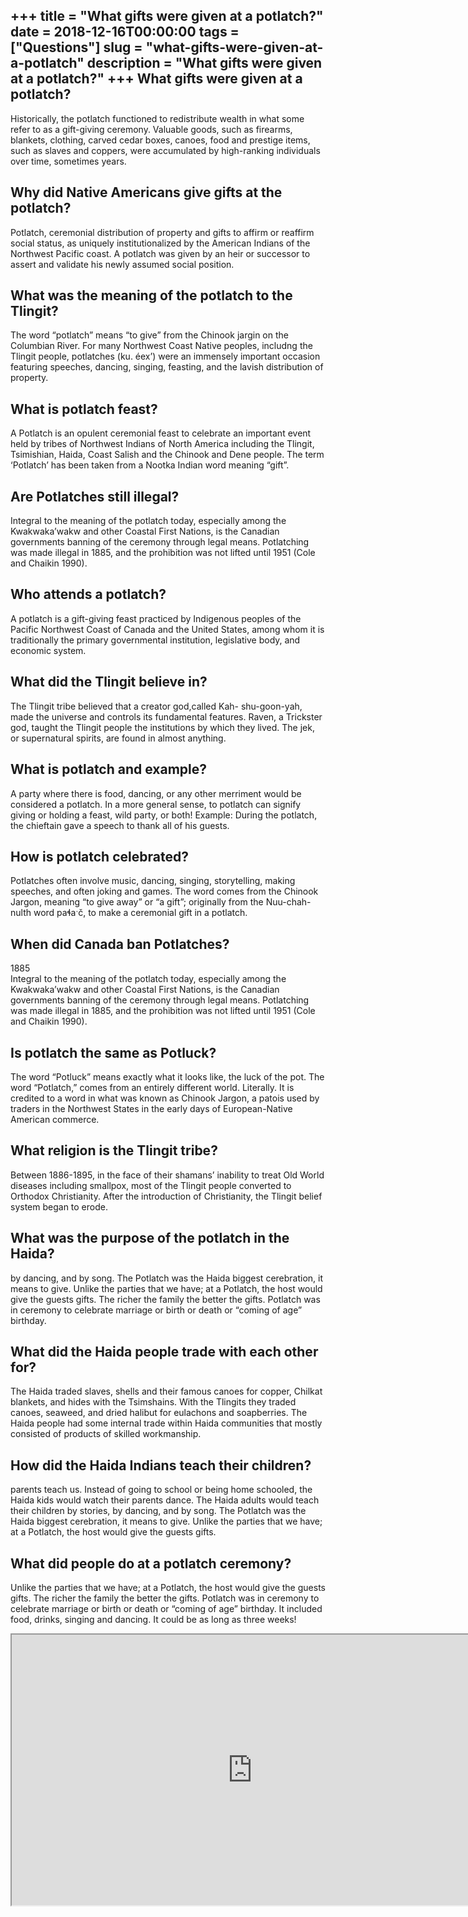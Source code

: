 +++
title = "What gifts were given at a potlatch?"
date = 2018-12-16T00:00:00
tags = ["Questions"]
slug = "what-gifts-were-given-at-a-potlatch"
description = "What gifts were given at a potlatch?"
+++
What gifts were given at a potlatch?
------------------------------------

Historically, the potlatch functioned to redistribute wealth in what some refer to as a gift-giving ceremony. Valuable goods, such as firearms, blankets, clothing, carved cedar boxes, canoes, food and prestige items, such as slaves and coppers, were accumulated by high-ranking individuals over time, sometimes years.

Why did Native Americans give gifts at the potlatch?
----------------------------------------------------

Potlatch, ceremonial distribution of property and gifts to affirm or reaffirm social status, as uniquely institutionalized by the American Indians of the Northwest Pacific coast. A potlatch was given by an heir or successor to assert and validate his newly assumed social position.

What was the meaning of the potlatch to the Tlingit?
----------------------------------------------------

The word “potlatch” means “to give” from the Chinook jargin on the Columbian River. For many Northwest Coast Native peoples, includng the Tlingit people, potlatches (ku. éex’) were an immensely important occasion featuring speeches, dancing, singing, feasting, and the lavish distribution of property.

What is potlatch feast?
-----------------------

A Potlatch is an opulent ceremonial feast to celebrate an important event held by tribes of Northwest Indians of North America including the Tlingit, Tsimishian, Haida, Coast Salish and the Chinook and Dene people. The term ‘Potlatch’ has been taken from a Nootka Indian word meaning “gift”.

Are Potlatches still illegal?
-----------------------------

Integral to the meaning of the potlatch today, especially among the Kwakwaka’wakw and other Coastal First Nations, is the Canadian governments banning of the ceremony through legal means. Potlatching was made illegal in 1885, and the prohibition was not lifted until 1951 (Cole and Chaikin 1990).

Who attends a potlatch?
-----------------------

A potlatch is a gift-giving feast practiced by Indigenous peoples of the Pacific Northwest Coast of Canada and the United States, among whom it is traditionally the primary governmental institution, legislative body, and economic system.

What did the Tlingit believe in?
--------------------------------

The Tlingit tribe believed that a creator god,called Kah- shu-goon-yah, made the universe and controls its fundamental features. Raven, a Trickster god, taught the Tlingit people the institutions by which they lived. The jek, or supernatural spirits, are found in almost anything.

What is potlatch and example?
-----------------------------

A party where there is food, dancing, or any other merriment would be considered a potlatch. In a more general sense, to potlatch can signify giving or holding a feast, wild party, or both! Example: During the potlatch, the chieftain gave a speech to thank all of his guests.

How is potlatch celebrated?
---------------------------

Potlatches often involve music, dancing, singing, storytelling, making speeches, and often joking and games. The word comes from the Chinook Jargon, meaning “to give away” or “a gift”; originally from the Nuu-chah-nulth word paɬaˑč, to make a ceremonial gift in a potlatch.

When did Canada ban Potlatches?
-------------------------------

1885  
Integral to the meaning of the potlatch today, especially among the Kwakwaka’wakw and other Coastal First Nations, is the Canadian governments banning of the ceremony through legal means. Potlatching was made illegal in 1885, and the prohibition was not lifted until 1951 (Cole and Chaikin 1990).

Is potlatch the same as Potluck?
--------------------------------

The word “Potluck” means exactly what it looks like, the luck of the pot. The word “Potlatch,” comes from an entirely different world. Literally. It is credited to a word in what was known as Chinook Jargon, a patois used by traders in the Northwest States in the early days of European-Native American commerce.

What religion is the Tlingit tribe?
-----------------------------------

Between 1886-1895, in the face of their shamans’ inability to treat Old World diseases including smallpox, most of the Tlingit people converted to Orthodox Christianity. After the introduction of Christianity, the Tlingit belief system began to erode.

What was the purpose of the potlatch in the Haida?
--------------------------------------------------

by dancing, and by song. The Potlatch was the Haida biggest cerebration, it means to give. Unlike the parties that we have; at a Potlatch, the host would give the guests gifts. The richer the family the better the gifts. Potlatch was in ceremony to celebrate marriage or birth or death or “coming of age” birthday.

What did the Haida people trade with each other for?
----------------------------------------------------

The Haida traded slaves, shells and their famous canoes for copper, Chilkat blankets, and hides with the Tsimshains. With the Tlingits they traded canoes, seaweed, and dried halibut for eulachons and soapberries. The Haida people had some internal trade within Haida communities that mostly consisted of products of skilled workmanship.

How did the Haida Indians teach their children?
-----------------------------------------------

parents teach us. Instead of going to school or being home schooled, the Haida kids would watch their parents dance. The Haida adults would teach their children by stories, by dancing, and by song. The Potlatch was the Haida biggest cerebration, it means to give. Unlike the parties that we have; at a Potlatch, the host would give the guests gifts.

What did people do at a potlatch ceremony?
------------------------------------------

Unlike the parties that we have; at a Potlatch, the host would give the guests gifts. The richer the family the better the gifts. Potlatch was in ceremony to celebrate marriage or birth or death or “coming of age” birthday. It included food, drinks, singing and dancing. It could be as long as three weeks!

<iframe allow="accelerometer; autoplay; clipboard-write; encrypted-media; gyroscope; picture-in-picture" allowfullscreen="" class="__youtube_prefs__  epyt-is-override  no-lazyload" data-no-lazy="1" data-origheight="433" data-origwidth="770" data-skipgform_ajax_framebjll="" height="433" id="_ytid_26330" loading="lazy" src="https://www.youtube.com/embed/6uSQHqyJVVE?enablejsapi=1&autoplay=0&cc_load_policy=0&cc_lang_pref=&iv_load_policy=1&loop=0&modestbranding=0&rel=1&fs=1&playsinline=0&autohide=2&theme=dark&color=red&controls=1&" title="YouTube player" width="770"></iframe>